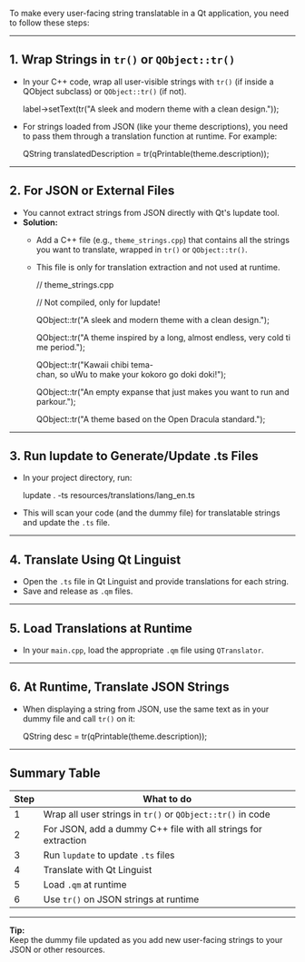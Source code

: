 To make every user-facing string translatable in a Qt application, you need to follow these steps:

* * * * *

1\. **Wrap Strings in `tr()` or `QObject::tr()`**
-------------------------------------------------

-   In your C++ code, wrap all user-visible strings with `tr()` (if inside a QObject subclass) or `QObject::tr()` (if not).

    label->setText(tr("A sleek and modern theme with a clean design."));

-   For strings loaded from JSON (like your theme descriptions), you need to pass them through a translation function at runtime. For example:

    QString translatedDescription = tr(qPrintable(theme.description));

* * * * *

2\. **For JSON or External Files**
----------------------------------

-   You cannot extract strings from JSON directly with Qt's lupdate tool.
-   **Solution:**
    -   Add a C++ file (e.g., `theme_strings.cpp`) that contains all the strings you want to translate, wrapped in `tr()` or `QObject::tr()`.

    -   This file is only for translation extraction and not used at runtime.

        // theme_strings.cpp

        // Not compiled, only for lupdate!

        QObject::tr("A sleek and modern theme with a clean design.");

        QObject::tr("A theme inspired by a long, almost endless, very cold time period.");

        QObject::tr("Kawaii chibi tema-chan, so uWu to make your kokoro go doki doki!");

        QObject::tr("An empty expanse that just makes you want to run and parkour.");

        QObject::tr("A theme based on the Open Dracula standard.");

* * * * *

3\. **Run lupdate to Generate/Update .ts Files**
------------------------------------------------

-   In your project directory, run:

    lupdate . -ts resources/translations/lang_en.ts

-   This will scan your code (and the dummy file) for translatable strings and update the `.ts` file.

* * * * *

4\. **Translate Using Qt Linguist**
-----------------------------------

-   Open the `.ts` file in Qt Linguist and provide translations for each string.
-   Save and release as `.qm` files.

* * * * *

5\. **Load Translations at Runtime**
------------------------------------

-   In your `main.cpp`, load the appropriate `.qm` file using `QTranslator`.

* * * * *

6\. **At Runtime, Translate JSON Strings**
------------------------------------------

-   When displaying a string from JSON, use the same text as in your dummy file and call `tr()` on it:

    QString desc = tr(qPrintable(theme.description));

* * * * *

**Summary Table**
-----------------

| Step | What to do |
| --- | --- |
| 1 | Wrap all user strings in `tr()` or `QObject::tr()` in code |
| 2 | For JSON, add a dummy C++ file with all strings for extraction |
| 3 | Run `lupdate` to update `.ts` files |
| 4 | Translate with Qt Linguist |
| 5 | Load `.qm` at runtime |
| 6 | Use `tr()` on JSON strings at runtime |

* * * * *

**Tip:**\
Keep the dummy file updated as you add new user-facing strings to your JSON or other resources.